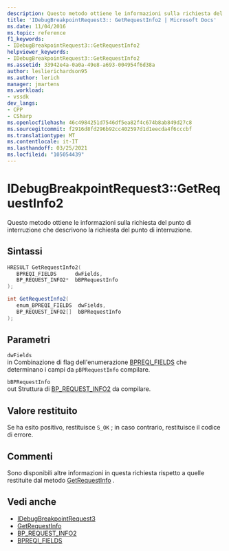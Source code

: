 ```yaml
---
description: Questo metodo ottiene le informazioni sulla richiesta del punto di interruzione che descrivono la richiesta del punto di interruzione.
title: 'IDebugBreakpointRequest3:: GetRequestInfo2 | Microsoft Docs'
ms.date: 11/04/2016
ms.topic: reference
f1_keywords:
- IDebugBreakpointRequest3::GetRequestInfo2
helpviewer_keywords:
- IDebugBreakpointRequest3::GetRequestInfo2
ms.assetid: 33942e4a-0a0a-49e8-a693-004954f6d38a
author: leslierichardson95
ms.author: lerich
manager: jmartens
ms.workload:
- vssdk
dev_langs:
- CPP
- CSharp
ms.openlocfilehash: 46c4984251d7546df5ea82f4c674b8ab849d27c8
ms.sourcegitcommit: f2916d8fd296b92cc402597d1d1eecda4f6cccbf
ms.translationtype: MT
ms.contentlocale: it-IT
ms.lasthandoff: 03/25/2021
ms.locfileid: "105054439"
---
```

# <a name="idebugbreakpointrequest3getrequestinfo2"></a>IDebugBreakpointRequest3::GetRequestInfo2
Questo metodo ottiene le informazioni sulla richiesta del punto di interruzione che descrivono la richiesta del punto di interruzione.

## <a name="syntax"></a>Sintassi

```cpp
HRESULT GetRequestInfo2(
   BPREQI_FIELDS      dwFields,
   BP_REQUEST_INFO2*  bBPRequestInfo
);
```

```csharp
int GetRequestInfo2(
   enum_BPREQI_FIELDS  dwFields,
   BP_REQUEST_INFO2[]  bBPRequestInfo
);
```

## <a name="parameters"></a>Parametri
`dwFields`\
in Combinazione di flag dell'enumerazione [BPREQI_FIELDS](../../../extensibility/debugger/reference/bpreqi-fields.md) che determinano i campi da `pBPRequestInfo` compilare.

`bBPRequestInfo`\
out Struttura di [BP_REQUEST_INFO2](../../../extensibility/debugger/reference/bp-request-info2.md) da compilare.

## <a name="return-value"></a>Valore restituito
 Se ha esito positivo, restituisce `S_OK` ; in caso contrario, restituisce il codice di errore.

## <a name="remarks"></a>Commenti
 Sono disponibili altre informazioni in questa richiesta rispetto a quelle restituite dal metodo [GetRequestInfo](../../../extensibility/debugger/reference/idebugbreakpointrequest2-getrequestinfo.md) .

## <a name="see-also"></a>Vedi anche
- [IDebugBreakpointRequest3](../../../extensibility/debugger/reference/idebugbreakpointrequest3.md)
- [GetRequestInfo](../../../extensibility/debugger/reference/idebugbreakpointrequest2-getrequestinfo.md)
- [BP_REQUEST_INFO2](../../../extensibility/debugger/reference/bp-request-info2.md)
- [BPREQI_FIELDS](../../../extensibility/debugger/reference/bpreqi-fields.md)
